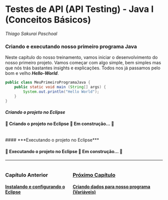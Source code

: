 # **Testes de API (API Testing) - Java I (Conceitos Básicos)**

*Thiago Sakurai Paschoal*

<h3 id="criando-executando-projeto">
    <strong>Criando e executando nosso primeiro programa Java</strong>
</h3>

Neste capítulo do nosso treinamento, vamos iniciar o desenvolvimento do nosso primeiro projeto. Vamos começar com algo simple, bem simples mas que nós trás bastantes insights e explicações. Todos nos já passamos pelo bom e velho ***Hello-World***.

```java
public class MeuPrimeiroProgramaJava {
    public static void main (String[] args) {
        System.out.println("Hello World");
    }
}
```

#### ***Criando o projeto no Eclipse***
<h4> 
	🚧  Criando o projeto no Eclipse 🚀 Em construção...  🚧
</h4>
<br>
#### ***Executando o projeto no Eclipse***
<h4> 
	🚧  Executando o projeto no Eclipse 🚀 Em construção...  🚧
</h4>

------

<div style="display: flex; justify-content: space-between; width: 100%; flex-direction: row;">
    <div>
      <h3><strong>Capítulo Anterior</strong></h3>
      <h4><a href="03.md" target="_blank">Instalando e configurando o Eclipse</h4>
    </div>
    <div>
      <h3><strong>Próximo Capítulo</strong></h3>
      <h4><a href="05.md" target="_blank">Criando dados para nosso programa (Variáveis)</h4>
    </div>
</div>